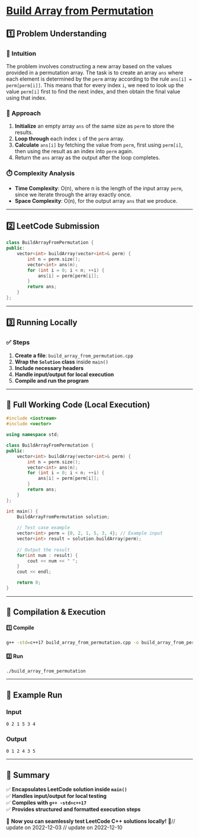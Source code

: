 # **[Build Array from Permutation](https://leetcode.com/problems/build-array-from-permutation/description/)**  

## **1️⃣ Problem Understanding**  
### **📌 Intuition**  
The problem involves constructing a new array based on the values provided in a permutation array. The task is to create an array `ans` where each element is determined by the `perm` array according to the rule `ans[i] = perm[perm[i]]`. This means that for every index `i`, we need to look up the value `perm[i]` first to find the next index, and then obtain the final value using that index.

### **🚀 Approach**  
1. **Initialize** an empty array `ans` of the same size as `perm` to store the results.
2. **Loop through** each index `i` of the `perm` array.
3. **Calculate** `ans[i]` by fetching the value from `perm`, first using `perm[i]`, then using the result as an index into `perm` again.
4. Return the `ans` array as the output after the loop completes.

### **⏱️ Complexity Analysis**  
- **Time Complexity**: O(n), where n is the length of the input array `perm`, since we iterate through the array exactly once.
- **Space Complexity**: O(n), for the output array `ans` that we produce.

---  

## **2️⃣ LeetCode Submission**  
```cpp
class BuildArrayFromPermutation {
public:
    vector<int> buildArray(vector<int>& perm) {
        int n = perm.size();
        vector<int> ans(n);
        for (int i = 0; i < n; ++i) {
            ans[i] = perm[perm[i]];
        }
        return ans;
    }
};  
```  

---  

## **3️⃣ Running Locally**  
### **✅ Steps**  
1. **Create a file**: `build_array_from_permutation.cpp`  
2. **Wrap the `Solution` class** inside `main()`  
3. **Include necessary headers**  
4. **Handle input/output for local execution**  
5. **Compile and run the program**  

---  

## **📝 Full Working Code (Local Execution)**  
```cpp
#include <iostream>
#include <vector>

using namespace std;

class BuildArrayFromPermutation {
public:
    vector<int> buildArray(vector<int>& perm) {
        int n = perm.size();
        vector<int> ans(n);
        for (int i = 0; i < n; ++i) {
            ans[i] = perm[perm[i]];
        }
        return ans;
    }
};

int main() {
    BuildArrayFromPermutation solution;
    
    // Test case example
    vector<int> perm = {0, 2, 1, 5, 3, 4}; // Example input
    vector<int> result = solution.buildArray(perm);
    
    // Output the result
    for(int num : result) {
        cout << num << " ";
    }
    cout << endl;

    return 0;
}
```  

---  

## **🔧 Compilation & Execution**  
#### **1️⃣ Compile**  
```bash
g++ -std=c++17 build_array_from_permutation.cpp -o build_array_from_permutation
```  

#### **2️⃣ Run**  
```bash
./build_array_from_permutation
```  

---  

## **🎯 Example Run**  
### **Input**  
```
0 2 1 5 3 4
```  
### **Output**  
```
0 1 2 4 3 5 
```  

---  

## **📌 Summary**  
✅ **Encapsulates LeetCode solution inside `main()`**  
✅ **Handles input/output for local testing**  
✅ **Compiles with `g++ -std=c++17`**  
✅ **Provides structured and formatted execution steps**  

🚀 **Now you can seamlessly test LeetCode C++ solutions locally!** 🚀// update on 2022-12-03
// update on 2022-12-10
